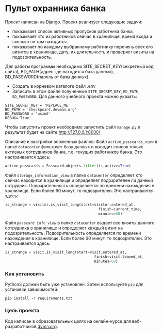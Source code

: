 # Пульт охранника банка

Проект написан на Django. 
Проект реализует следующие задачи:
- показывает список активных пропусков работника банка.
- показывает кто из работников сейчас в хранилище, время входа и сколько он там находится.
- показывает по каждому выбранному работнику перечень всех его визитов в хранилище, дату, их длительность и проверяет визиты на подозрительность.

Для работы программы необходимо SITE_SECRET_KEY(секретный код сайта), BD_PATH(адрес где находится база данных), BD_PASSWORD(пароль от базы данных). 
- Создать в корневом каталоге файл .env
- Записать в этом файле полученные `SITE_SECRET_KEY`, `BD_PATH`, `BD_PASSWORD`.
Для данного учебного проекта можно указать:
``` 
SITE_SECRET_KEY = 'REPLACE_ME'
BD_PATH = 'checkpoint.devman.org'
BD_PASSWORD = 'osim5'
DEBUG='True'
```

Чтобы запустить проект необходимо запустить файл `manage.py` и результат будет на сайте http://127.0.0.1:8000/

Описание и настройки вложенных файлов:
Файл `active_passcards_view` в папке `datacenter` фильтрует базу данных и выводит список только активных сотрудников банка, т.е. текущих работников банка.
Это настраивается здесь:
```py
active_passcards = Passcard.objects.filter(is_active=True)
```

Файл `storage_information_view` в папке `datacenter` определяет кто сейчас находится в хранилище и определяет подозрителен ли данный сотрудник.
Подозрительность определяется по времени нахождения в хранилище. Если более 60 минут, то подозрителен. Это настраивается здесь:
```py
is_strange = visitor.is_visit_long(start=visitor.entered_at,
                                           finish=current_time,
                                           minutes=60)
```

Файл `passcard_info_view` в папке `datacenter` выдает все визиты данного сотрудника в хранилище и определяет каждый визит на подозрительность.
Подозрительность определяется по времени нахождения в хранилище. Если более 60 минут, то подозрителен. Это настраивается здесь:
```py
is_strange = visit.is_visit_long(start=visit.entered_at,
                                         finish=visit.leaved_at,
                                         minutes=60)
```

### Как установить

Python3 должен быть уже установлен. 
Затем используйте `pip` для установки зависимостей:
```
pip install -r requirements.txt
```

### Цель проекта

Код написан в образовательных целях на онлайн-курсе для веб-разработчиков [dvmn.org](https://dvmn.org/).

